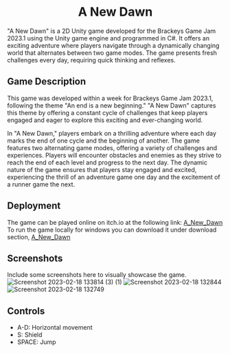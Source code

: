 <div align="center">
    <h1>A New Dawn</h1>
</div>

"A New Dawn" is a 2D Unity game developed for the Brackeys Game Jam 2023.1 using the Unity game engine and programmed in C#. It offers an exciting adventure where players navigate through a dynamically changing world that alternates between two game modes. The game presents fresh challenges every day, requiring quick thinking and reflexes.

## Game Description
This game was developed within a week for Brackeys Game Jam 2023.1, following the theme "An end is a new beginning." "A New Dawn" captures this theme by offering a constant cycle of challenges that keep players engaged and eager to explore this exciting and ever-changing world.

In "A New Dawn," players embark on a thrilling adventure where each day marks the end of one cycle and the beginning of another. The game features two alternating game modes, offering a variety of challenges and experiences. Players will encounter obstacles and enemies as they strive to reach the end of each level and progress to the next day. The dynamic nature of the game ensures that players stay engaged and excited, experiencing the thrill of an adventure game one day and the excitement of a runner game the next.

## Deployment
The game can be played online on itch.io at the following link: [A_New_Dawn](https://jedidiy.itch.io/a-new-dawn)
To run the game locally for windows you can download it under download section, [A_New_Dawn](https://jedidiy.itch.io/a-new-dawn)

## Screenshots
Include some screenshots here to visually showcase the game.
![Screenshot 2023-02-18 133814 (3) (1)](https://github.com/youssefjedidi/A_New_Dawn/assets/103137821/dfd5ce0d-6693-4409-8f13-a22bf37363fc)
![Screenshot 2023-02-18 132844](https://github.com/youssefjedidi/A_New_Dawn/assets/103137821/46756290-369d-4a4b-a449-6b2a54a1a5bd)
![Screenshot 2023-02-18 132749](https://github.com/youssefjedidi/A_New_Dawn/assets/103137821/08aa38ab-2034-4847-9dce-f9eba3f3d8eb)

## Controls
- A-D: Horizontal movement
- S: Shield
- SPACE: Jump


